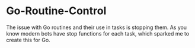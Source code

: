# Go-Routine-Control

The issue with Go routines and their use in tasks is stopping them. As you know modern bots have stop functions for each task, which sparked me to create this for Go.

